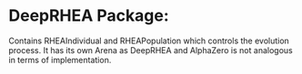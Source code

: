 # DeepRHEA Package:

Contains RHEAIndividual and RHEAPopulation which controls the evolution process. It has its own Arena as DeepRHEA and AlphaZero is not analogous in terms of implementation.
